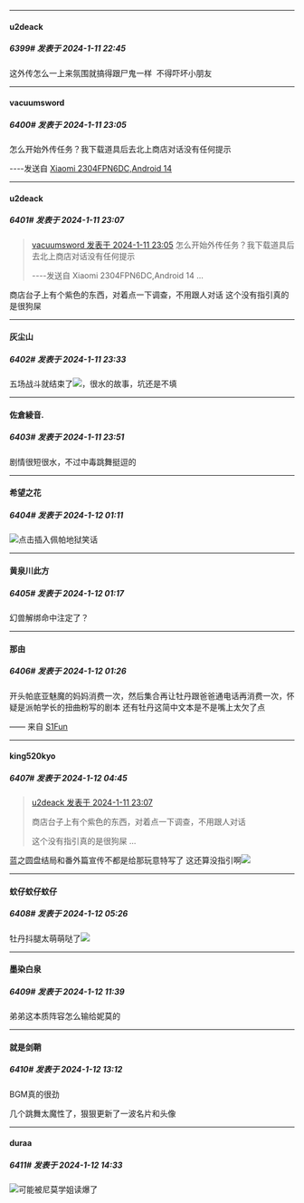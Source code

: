 
*****

####  u2deack  
##### 6399#       发表于 2024-1-11 22:45

这外传怎么一上来氛围就搞得跟尸鬼一样  不得吓坏小朋友


*****

####  vacuumsword  
##### 6400#       发表于 2024-1-11 23:05

怎么开始外传任务？我下载道具后去北上商店对话没有任何提示

----发送自 [Xiaomi 2304FPN6DC,Android 14](http://stage1.5j4m.com/?1.37)

*****

####  u2deack  
##### 6401#       发表于 2024-1-11 23:07

<blockquote><a href="httphttps://bbs.saraba1st.com/2b/forum.php?mod=redirect&amp;goto=findpost&amp;pid=63621042&amp;ptid=2053836" target="_blank">vacuumsword 发表于 2024-1-11 23:05</a>
怎么开始外传任务？我下载道具后去北上商店对话没有任何提示

----发送自 Xiaomi 2304FPN6DC,Android 14 ...</blockquote>
商店台子上有个紫色的东西，对着点一下调查，不用跟人对话
这个没有指引真的是很狗屎


*****

####  灰尘山  
##### 6402#       发表于 2024-1-11 23:33

五场战斗就结束了<img src="https://static.saraba1st.com/image/smiley/face2017/001.png" referrerpolicy="no-referrer">，很水的故事，坑还是不填


*****

####  佐倉綾音.  
##### 6403#       发表于 2024-1-11 23:51

剧情很短很水，不过中毒跳舞挺逗的


*****

####  希望之花  
##### 6404#       发表于 2024-1-12 01:11

<img src="https://static.saraba1st.com/image/smiley/face2017/037.png" referrerpolicy="no-referrer">点击插入佩帕地狱笑话


*****

####  黄泉川此方  
##### 6405#       发表于 2024-1-12 01:17

幻兽解绑命中注定了？


*****

####  那由  
##### 6406#       发表于 2024-1-12 01:26

开头帕底亚魅魔的妈妈消费一次，然后集合再让牡丹跟爸爸通电话再消费一次，怀疑是派帕学长的扭曲粉写的剧本
还有牡丹这简中文本是不是嘴上太欠了点

—— 来自 [S1Fun](https://s1fun.koalcat.com)


*****

####  king520kyo  
##### 6407#       发表于 2024-1-12 04:45

<blockquote><a href="httphttps://bbs.saraba1st.com/2b/forum.php?mod=redirect&amp;goto=findpost&amp;pid=63621062&amp;ptid=2053836" target="_blank">u2deack 发表于 2024-1-11 23:07</a>

商店台子上有个紫色的东西，对着点一下调查，不用跟人对话

这个没有指引真的是很狗屎 ...</blockquote>
蓝之圆盘结局和番外篇宣传不都是给那玩意特写了 这还算没指引啊<img src="https://static.saraba1st.com/image/smiley/face2017/067.png" referrerpolicy="no-referrer">


*****

####  蚊仔蚊仔蚊仔  
##### 6408#       发表于 2024-1-12 05:26

牡丹抖腿太萌萌哒了<img src="https://static.saraba1st.com/image/smiley/face2017/072.png" referrerpolicy="no-referrer">


*****

####  墨染白泉  
##### 6409#       发表于 2024-1-12 11:39

弟弟这本质阵容怎么输给妮莫的


*****

####  就是剑鞘  
##### 6410#       发表于 2024-1-12 13:12

BGM真的很劲

几个跳舞太魔性了，狠狠更新了一波名片和头像


*****

####  duraa  
##### 6411#       发表于 2024-1-12 14:33

<img src="https://static.saraba1st.com/image/smiley/face2017/067.png" referrerpolicy="no-referrer">可能被尼莫学姐读爆了

